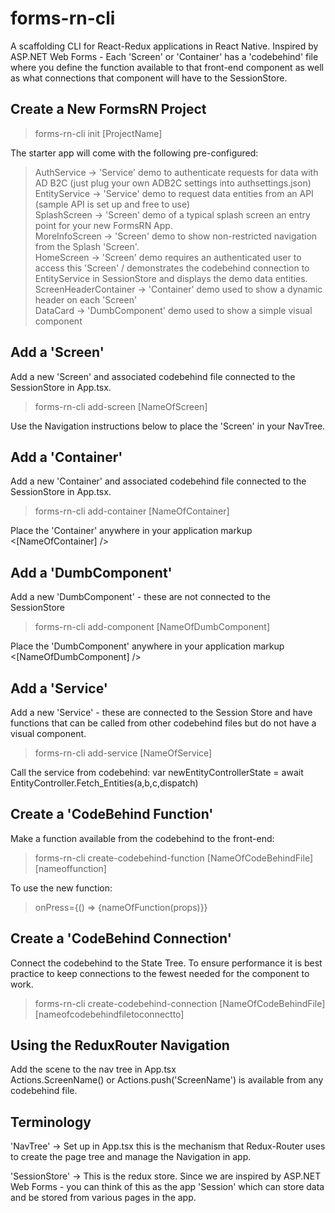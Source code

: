 # forms-rn-cli

A scaffolding CLI for React-Redux applications in React Native. Inspired by ASP.NET Web Forms - Each 'Screen' or 'Container' has a 'codebehind' file where you define the function available to that front-end component as well as what connections that component will have to the SessionStore.

## Create a New FormsRN Project

> forms-rn-cli init [ProjectName]

The starter app will come with the following pre-configured:

> AuthService -> 'Service' demo to authenticate requests for data with AD B2C (just plug your own ADB2C settings into authsettings.json)  
> EntityService -> 'Service' demo to request data entities from an API (sample API is set up and free to use)  
> SplashScreen -> 'Screen' demo of a typical splash screen an entry point for your new FormsRN App.  
> MoreInfoScreen -> 'Screen' demo to show non-restricted navigation from the Splash 'Screen'.  
> HomeScreen -> 'Screen' demo requires an authenticated user to access this 'Screen' / demonstrates the codebehind connection to EntityService in SessionStore and displays the demo data entities.  
> ScreenHeaderContainer -> 'Container' demo used to show a dynamic header on each 'Screen'  
> DataCard -> 'DumbComponent' demo used to show a simple visual component

## Add a 'Screen'

Add a new 'Screen' and associated codebehind file connected to the SessionStore in App.tsx.

> forms-rn-cli add-screen [NameOfScreen]

Use the Navigation instructions below to place the 'Screen' in your NavTree.

## Add a 'Container'

Add a new 'Container' and associated codebehind file connected to the SessionStore in App.tsx.

> forms-rn-cli add-container [NameOfContainer]

Place the 'Container' anywhere in your application markup <[NameOfContainer] />

## Add a 'DumbComponent'

Add a new 'DumbComponent' - these are not connected to the SessionStore

> forms-rn-cli add-component [NameOfDumbComponent]

Place the 'DumbComponent' anywhere in your application markup <[NameOfDumbComponent] />

## Add a 'Service'

Add a new 'Service' - these are connected to the Session Store and have functions that can be called from other codebehind files but do not have a visual component.

> forms-rn-cli add-service [NameOfService]

Call the service from codebehind: var newEntityControllerState = await EntityController.Fetch_Entities(a,b,c,dispatch)

## Create a 'CodeBehind Function'

Make a function available from the codebehind to the front-end:

> forms-rn-cli create-codebehind-function [NameOfCodeBehindFile][nameoffunction]

To use the new function:

> onPress={() => {nameOfFunction(props)}}

## Create a 'CodeBehind Connection'

Connect the codebehind to the State Tree. To ensure performance it is best practice to keep connections to the fewest needed for the component to work.

> forms-rn-cli create-codebehind-connection [NameOfCodeBehindFile][nameofcodebehindfiletoconnectto]

## Using the ReduxRouter Navigation

Add the scene to the nav tree in App.tsx  
Actions.ScreenName() or Actions.push('ScreenName') is available from any codebehind file.

## Terminology

'NavTree' -> Set up in App.tsx this is the mechanism that Redux-Router uses to create the page tree and manage the Navigation in app.

'SessionStore' -> This is the redux store. Since we are inspired by ASP.NET Web Forms - you can think of this as the app 'Session' which can store data and be stored from various pages in the app.

